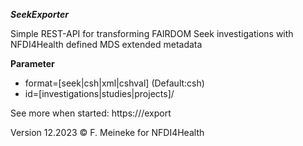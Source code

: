 ***SeekExporter***

Simple REST-API for transforming FAIRDOM Seek investigations with NFDI4Health defined MDS extended metadata

**Parameter**
- format=[seek|csh|xml|cshval] (Default:csh)
- id=[investigations|studies|projects]/<number>

See more when started:
https://<host>/export

Version 12.2023 © F. Meineke for NFDI4Health
